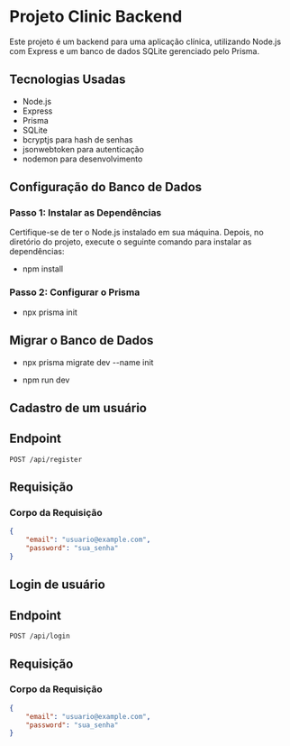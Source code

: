 # Projeto Clinic Backend

Este projeto é um backend para uma aplicação clínica, utilizando Node.js com Express e um banco de dados SQLite gerenciado pelo Prisma.

## Tecnologias Usadas

- Node.js
- Express
- Prisma
- SQLite
- bcryptjs para hash de senhas
- jsonwebtoken para autenticação
- nodemon para desenvolvimento

## Configuração do Banco de Dados

### Passo 1: Instalar as Dependências

Certifique-se de ter o Node.js instalado em sua máquina. Depois, no diretório do projeto, execute o seguinte comando para instalar as dependências:

- npm install

### Passo 2: Configurar o Prisma

- npx prisma init

## Migrar o Banco de Dados

- npx prisma migrate dev --name init

- npm run dev

## Cadastro de um usuário

## Endpoint

`POST /api/register`

## Requisição

### Corpo da Requisição

```json
{
    "email": "usuario@example.com",
    "password": "sua_senha"
}
```

## Login de usuário

## Endpoint

`POST /api/login`

## Requisição

### Corpo da Requisição

```json
{
    "email": "usuario@example.com",
    "password": "sua_senha"
}
```